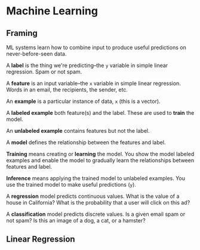 # Machine Learning

## Framing

ML systems learn how to combine input to produce useful predictions on
never-before-seen data.

A **label** is the thing we're predicting–the `y` variable in simple linear
regression. Spam or not spam.

A **feature** is an input variable–the `x` variable in simple linear
regression. Words in an email, the recipients, the sender, etc.

An **example** is a particular instance of data, `x` (this is a vector).

A **labeled example** both feature(s) and the label. These are used to
**train** the model.

An **unlabeled example** contains features but not the label.

A **model** defines the relationship between the features and label.

**Training** means creating or **learning** the model. You show the model
labeled examples and enable the model to gradually learn the relationships
between features and label.

**Inference** means applying the trained model to unlabeled examples. You use
the trained model to make useful predictions (`y`).

A **regression** model predicts continuous values. What is the value of a house
in California? What is the probability that a user will click on this ad?

A **classification** model predicts discrete values. Is a given email spam or
not spam? Is this an image of a dog, a cat, or a hamster?

## Linear Regression

